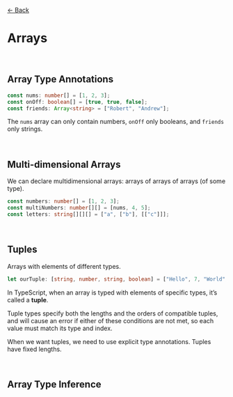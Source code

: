 [&larr; Back](./README.md)

# Arrays

<br>

## Array Type Annotations

```ts
const nums: number[] = [1, 2, 3];
const onOff: boolean[] = [true, true, false];
const friends: Array<string> = ["Robert", "Andrew"];
```

The `nums` array can only contain numbers, `onOff` only booleans, and `friends` only strings.

<br>

## Multi-dimensional Arrays

We can declare multidimensional arrays: arrays of arrays of arrays (of some type).

```ts
const numbers: number[] = [1, 2, 3];
const multiNumbers: number[][] = [nums, 4, 5];
const letters: string[][][] = ["a", ["b"], [["c"]]];
```

<br>

## Tuples

Arrays with elements of different types.

```ts
let ourTuple: [string, number, string, boolean] = ["Hello", 7, "World", false];
```

In TypeScript, when an array is typed with elements of specific types, it’s called a **tuple**.

Tuple types specify both the lengths and the orders of compatible tuples, and will cause an error if either of these conditions are not met, so each value must match its type and index.

When we want tuples, we need to use explicit type annotations. Tuples have fixed lengths.

<br>

## Array Type Inference

<br>
